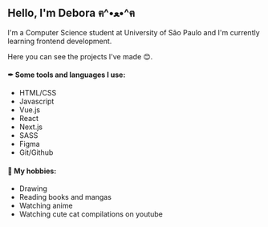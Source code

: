 ## Hello, I'm Debora ฅ^•ﻌ•^ฅ

<!-- <img align="right" alt="GIF" src="https://64.media.tumblr.com/02fe459e5bca3740827acea411bb60d3/46ec5cecd78c394f-a2/s400x600/5420ce7fdc5e0a449a5136844c99b5b2e781b301.gifv" height=250px/>

<br/>
 -->

I'm a Computer Science student at University of São Paulo and I'm currently learning frontend development. 

Here you can see the projects I've made 😊.

#### ✒ Some tools and languages I use:
- HTML/CSS
- Javascript
- Vue.js
- React
- Next.js
- SASS
- Figma 
- Git/Github


#### 🌼 My hobbies:
- Drawing
- Reading books and mangas
- Watching anime
- Watching cute cat compilations on youtube
